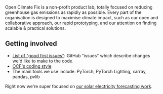 Open Climate Fix is a non-profit product lab, totally focused on reducing greenhouse gas emissions as rapidly as possible. Every part of the organisation is designed to maximise climate impact, such as our open and collaborative approach, our rapid prototyping, and our attention on finding scalable & practical solutions.

## Getting involved
* [List of "good first issues"](https://github.com/search?l=&p=1&q=user%3Aopenclimatefix+label%3A%22good+first+issue%22&ref=advsearch&type=Issues&utf8=%E2%9C%93&state=open): GitHub "issues" which describe changes we'd like to make to the code.
* [OCF's coding style](https://github.com/openclimatefix/nowcasting/blob/main/coding_style.md)
* The main tools we use include: PyTorch, PyTorch Lighting, xarray, pandas, pvlib

Right now we're super focused on [our solar electricity forecasting work](https://github.com/openclimatefix/nowcasting).
